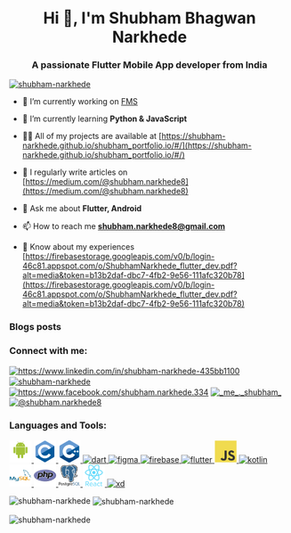 <h1 align="center">Hi 👋, I'm Shubham Bhagwan Narkhede</h1>
<h3 align="center">A passionate Flutter Mobile App developer from India</h3>

<p align="left"> <a href="https://github.com/ryo-ma/github-profile-trophy"><img src="https://github-profile-trophy.vercel.app/?username=shubham-narkhede" alt="shubham-narkhede" /></a> </p>

- 🔭 I’m currently working on [FMS](https://play.google.com/store/apps/details?id=com.vesatogo.fleet_app&hl=en_US&gl=US)

- 🌱 I’m currently learning **Python & JavaScript**

- 👨‍💻 All of my projects are available at [https://shubham-narkhede.github.io/shubham_portfolio.io/#/](https://shubham-narkhede.github.io/shubham_portfolio.io/#/)

- 📝 I regularly write articles on [https://medium.com/@shubham.narkhede8](https://medium.com/@shubham.narkhede8)

- 💬 Ask me about **Flutter, Android**

- 📫 How to reach me **shubham.narkhede8@gmail.com**

- 📄 Know about my experiences [https://firebasestorage.googleapis.com/v0/b/login-46c81.appspot.com/o/ShubhamNarkhede_flutter_dev.pdf?alt=media&token=b13b2daf-dbc7-4fb2-9e56-111afc320b78](https://firebasestorage.googleapis.com/v0/b/login-46c81.appspot.com/o/ShubhamNarkhede_flutter_dev.pdf?alt=media&token=b13b2daf-dbc7-4fb2-9e56-111afc320b78)

### Blogs posts
<!-- BLOG-POST-LIST:START -->
<!-- BLOG-POST-LIST:END -->

<h3 align="left">Connect with me:</h3>
<p align="left">
<a href="https://linkedin.com/in/https://www.linkedin.com/in/shubham-narkhede-435bb1100" target="blank"><img align="center" src="https://raw.githubusercontent.com/rahuldkjain/github-profile-readme-generator/master/src/images/icons/Social/linked-in-alt.svg" alt="https://www.linkedin.com/in/shubham-narkhede-435bb1100" height="30" width="40" /></a>
<a href="https://stackoverflow.com/users/12096653/shubham-narkhede" target="blank"><img align="center" src="https://raw.githubusercontent.com/rahuldkjain/github-profile-readme-generator/master/src/images/icons/Social/stack-overflow.svg" alt="shubham-narkhede" height="30" width="40" /></a>
<a href="https://fb.com/https://www.facebook.com/shubham.narkhede.334" target="blank"><img align="center" src="https://raw.githubusercontent.com/rahuldkjain/github-profile-readme-generator/master/src/images/icons/Social/facebook.svg" alt="https://www.facebook.com/shubham.narkhede.334" height="30" width="40" /></a>
<a href="https://instagram.com/_me_._shubham_" target="blank"><img align="center" src="https://raw.githubusercontent.com/rahuldkjain/github-profile-readme-generator/master/src/images/icons/Social/instagram.svg" alt="_me_._shubham_" height="30" width="40" /></a>
<a href="https://medium.com/@shubham.narkhede8" target="blank"><img align="center" src="https://raw.githubusercontent.com/rahuldkjain/github-profile-readme-generator/master/src/images/icons/Social/medium.svg" alt="@shubham.narkhede8" height="30" width="40" /></a>
</p>

<h3 align="left">Languages and Tools:</h3>
<p align="left"> <a href="https://developer.android.com" target="_blank" rel="noreferrer"> <img src="https://raw.githubusercontent.com/devicons/devicon/master/icons/android/android-original-wordmark.svg" alt="android" width="40" height="40"/> </a> <a href="https://www.cprogramming.com/" target="_blank" rel="noreferrer"> <img src="https://raw.githubusercontent.com/devicons/devicon/master/icons/c/c-original.svg" alt="c" width="40" height="40"/> </a> <a href="https://www.w3schools.com/cpp/" target="_blank" rel="noreferrer"> <img src="https://raw.githubusercontent.com/devicons/devicon/master/icons/cplusplus/cplusplus-original.svg" alt="cplusplus" width="40" height="40"/> </a> <a href="https://dart.dev" target="_blank" rel="noreferrer"> <img src="https://www.vectorlogo.zone/logos/dartlang/dartlang-icon.svg" alt="dart" width="40" height="40"/> </a> <a href="https://www.figma.com/" target="_blank" rel="noreferrer"> <img src="https://www.vectorlogo.zone/logos/figma/figma-icon.svg" alt="figma" width="40" height="40"/> </a> <a href="https://firebase.google.com/" target="_blank" rel="noreferrer"> <img src="https://www.vectorlogo.zone/logos/firebase/firebase-icon.svg" alt="firebase" width="40" height="40"/> </a> <a href="https://flutter.dev" target="_blank" rel="noreferrer"> <img src="https://www.vectorlogo.zone/logos/flutterio/flutterio-icon.svg" alt="flutter" width="40" height="40"/> </a> <a href="https://developer.mozilla.org/en-US/docs/Web/JavaScript" target="_blank" rel="noreferrer"> <img src="https://raw.githubusercontent.com/devicons/devicon/master/icons/javascript/javascript-original.svg" alt="javascript" width="40" height="40"/> </a> <a href="https://kotlinlang.org" target="_blank" rel="noreferrer"> <img src="https://www.vectorlogo.zone/logos/kotlinlang/kotlinlang-icon.svg" alt="kotlin" width="40" height="40"/> </a> <a href="https://www.mysql.com/" target="_blank" rel="noreferrer"> <img src="https://raw.githubusercontent.com/devicons/devicon/master/icons/mysql/mysql-original-wordmark.svg" alt="mysql" width="40" height="40"/> </a> <a href="https://www.php.net" target="_blank" rel="noreferrer"> <img src="https://raw.githubusercontent.com/devicons/devicon/master/icons/php/php-original.svg" alt="php" width="40" height="40"/> </a> <a href="https://www.postgresql.org" target="_blank" rel="noreferrer"> <img src="https://raw.githubusercontent.com/devicons/devicon/master/icons/postgresql/postgresql-original-wordmark.svg" alt="postgresql" width="40" height="40"/> </a> <a href="https://reactjs.org/" target="_blank" rel="noreferrer"> <img src="https://raw.githubusercontent.com/devicons/devicon/master/icons/react/react-original-wordmark.svg" alt="react" width="40" height="40"/> </a> <a href="https://www.adobe.com/products/xd.html" target="_blank" rel="noreferrer"> <img src="https://cdn.worldvectorlogo.com/logos/adobe-xd.svg" alt="xd" width="40" height="40"/> </a> </p>

<p><img align="left" src="https://github-readme-stats.vercel.app/api/top-langs?username=shubham-narkhede&show_icons=true&locale=en&layout=compact" alt="shubham-narkhede" /></p>

<p>&nbsp;<img align="center" src="https://github-readme-stats.vercel.app/api?username=shubham-narkhede&show_icons=true&locale=en" alt="shubham-narkhede" /></p>

<p><img align="center" src="https://github-readme-streak-stats.herokuapp.com/?user=shubham-narkhede&" alt="shubham-narkhede" /></p>
